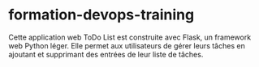 # formation-devops-training
Cette application web ToDo List est construite avec Flask, un framework web Python léger. Elle permet aux utilisateurs de gérer leurs tâches en ajoutant et supprimant des entrées de leur liste de tâches.
